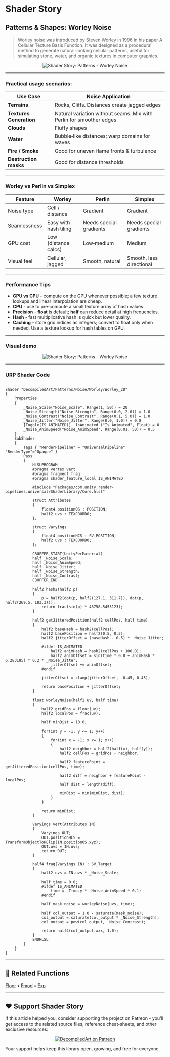 # Shader Story

## Patterns & Shapes: Worley Noise

> Worley noise was introduced by Steven Worley in 1996 in his paper A Cellular Texture Basis Function. It was designed as a procedural method to generate natural-looking cellular patterns, useful for simulating stone, water, and organic textures in computer graphics.


<p align="center">
<img src="https://github.com/DeGGeD/ShaderStory/blob/main/Resources/Images/Chapters/Patterns/Noises/DA_Patterns_Noises_Worley_Demo_01.png" alt="Shader Story: Patterns - Worley Noise" title="Shader Story: Patterns - Worley Noise">
</p>

---
### Practical usage scenarios:  

| Use Case | Noise Application |
|-----|------------------|
| **Terrains** | Rocks, Cliffs. Distances create jagged edges | 
| **Textures Generation** | Natural variation without seams. Mix with Perlin for smoother edges |
| **Clouds** | Fluffy shapes |
| **Water** | Bubble‑like distances; warp domains for waves |
| **Fire / Smoke** | Good for uneven flame fronts & turbulence |
| **Destruction masks** | Good for distance thresholds |

---

### Worley vs Perlin vs Simplex

| Feature | Worley | Perlin | Simplex |
|---------|--------|--------|---------|
| Noise type | Cell / distance | Gradient | Gradient |
| Seamlessness | Easy with hash tiling | Needs special gradients | Needs special gradients |
| GPU cost | Low (distance calcs) | Low‑medium | Medium |
| Visual feel | Cellular, jagged | Smooth, natural | Smooth, less directional |

---

### Performance Tips
- **GPU vs CPU** - compute on the GPU whenever possible; a few texture lookups and linear interpolation are cheap.  
- **CPU** - use to pre‑compute a small texture array of hash values.
- **Precision** - **float** is default; **half** can reduce detail at high frequencies.  
- **Hash**  - fast multiplicative hash is quick but lower quality.  
- **Caching** - store grid indices as integers; convert to float only when needed. Use a texture lookup for hash tables on GPU.  

---

### Visual demo

<p align="center">
<img src="https://github.com/DeGGeD/ShaderStory/blob/main/Resources/Images/Chapters/Patterns/Noises/DA_Patterns_Noises_Worley_Demo_01.gif" alt="Shader Story: Patterns - Worley Noise" title="Shader Story: Patterns - Worley Noise">
</p>

---
### URP Shader Code

```hlsl

Shader "DecompiledArt/Patterns/Noise/Worley/Worley_2D"
{
    Properties
    {
        _Noise_Scale("Noise_Scale", Range(1, 50)) = 20
        _Noise_Strength("Noise_Strength", Range(0.0, 2.0)) = 1.0
        _Noise_Contrast("Noise_Contrast", Range(0.1, 5.0)) = 1.0
        _Noise_Jitter("Noise_Jitter", Range(0.0, 1.0)) = 0.8
        [Toggle(IS_ANIMATED)] _IsAnimated ("Is Animated", Float) = 0
        _Noise_AnimSpeed("Noise_AnimSpeed", Range(0.01, 50)) = 0.5
    }
    SubShader
    {
        Tags { "RenderPipeline" = "UniversalPipeline" "RenderType"="Opaque" }
        Pass
        {
            HLSLPROGRAM
            #pragma vertex vert
            #pragma fragment frag
            #pragma shader_feature_local IS_ANIMATED
            
            #include "Packages/com.unity.render-pipelines.universal/ShaderLibrary/Core.hlsl"

            struct Attributes
            {
                float4 positionOS : POSITION;
                half2 uvs : TEXCOORD0;
            };

            struct Varyings
            {
                float4 positionHCS : SV_POSITION;
                half2 uvs : TEXCOORD0;
            };

            CBUFFER_START(UnityPerMaterial)
            half _Noise_Scale;
            half _Noise_AnimSpeed;
            half _Noise_Jitter;
            half _Noise_Strength;
            half _Noise_Contrast;
            CBUFFER_END

            half2 hash2(half2 p)
            {
                p = half2(dot(p, half2(127.1, 311.7)), dot(p, half2(269.5, 183.3)));
                return frac(sin(p) * 43758.5453123);
            }

            half2 getJitteredPosition(half2 cellPos, half time)
            {
                half2 baseHash = hash2(cellPos);
                half2 basePosition = half2(0.5, 0.5);
                half2 jitterOffset = (baseHash - 0.5) * _Noise_Jitter;
                
                #ifdef IS_ANIMATED
                    half2 animHash = hash2(cellPos + 100.0);
                    half2 animOffset = sin(time * 0.8 + animHash * 6.283185) * 0.2 * _Noise_Jitter;
                    jitterOffset += animOffset;
                #endif
                
                jitterOffset = clamp(jitterOffset, -0.45, 0.45);
                
                return basePosition + jitterOffset;
            }

            float worleyNoise(half2 uv, half time)
            {
                half2 gridPos = floor(uv);
                half2 localPos = frac(uv);
                
                half minDist = 10.0;
                
                for(int y = -1; y <= 1; y++)
                {
                    for(int x = -1; x <= 1; x++)
                    {
                        half2 neighbor = half2(half(x), half(y));
                        half2 cellPos = gridPos + neighbor;
                        
                        half2 featurePoint = getJitteredPosition(cellPos, time);
                        
                        half2 diff = neighbor + featurePoint - localPos;
                        half dist = length(diff);
                        
                        minDist = min(minDist, dist);
                    }
                }
                
                return minDist;
            }

            Varyings vert(Attributes IN)
            {
                Varyings OUT;
                OUT.positionHCS = TransformObjectToHClip(IN.positionOS.xyz);
                OUT.uvs = IN.uvs;
                return OUT;
            }

            half4 frag(Varyings IN) : SV_Target
            {
                half2 uvs = IN.uvs * _Noise_Scale;

                half time = 0.0;
                #ifdef IS_ANIMATED
                    time = _Time.y * _Noise_AnimSpeed * 0.1; 
                #endif

                half mask_noise = worleyNoise(uvs, time);
                
                half col_output = 1.0 - saturate(mask_noise);
                col_output = saturate(col_output * _Noise_Strength);
                col_output = pow(col_output, _Noise_Contrast);

                return half4(col_output.xxx, 1.0);
            }
            ENDHLSL
        }
    }
}
```

---

## 🔗 Related Functions

[Floor](https://github.com/DeGGeD/ShaderStory/blob/main/Chapters/CommonFunctions/Floor.md) • [Fmod](https://github.com/DeGGeD/ShaderStory/blob/main/Chapters/CommonFunctions/Fmod.md) • [Exp](https://github.com/DeGGeD/ShaderStory/blob/main/Chapters/CommonFunctions/Exp.md)

---

## ❤️ Support Shader Story

If this article helped you, consider supporting the project on Patreon - you'll get access to the related source files, reference cheat-sheets, and other exclusive resources:

<p align="center">
  <a href="https://www.patreon.com/decompiled_art" target="_blank">
    <img src="https://github.com/DeGGeD/ShaderStory/blob/main/Resources/Images/Github/ShaderStory_Github_Patreon.jpg" alt="DecompiledArt on Patreon">
  </a>
</p>

Your support helps keep this library open, growing, and free for everyone.
